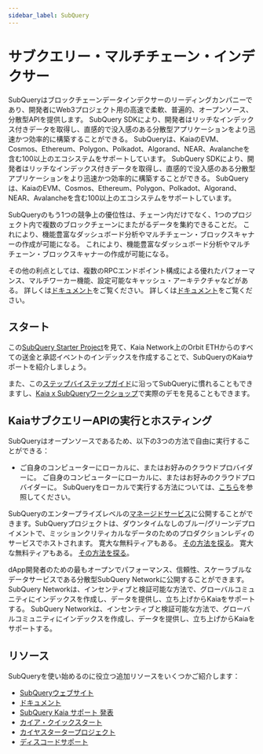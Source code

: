 ```yaml
---
sidebar_label: SubQuery
---
```


# サブクエリー・マルチチェーン・インデクサー

SubQueryはブロックチェーンデータインデクサーのリーディングカンパニーであり、開発者にWeb3プロジェクト用の高速で柔軟、普遍的、オープンソース、分散型APIを提供します。 SubQuery SDKにより、開発者はリッチなインデックス付きデータを取得し、直感的で没入感のある分散型アプリケーションをより迅速かつ効率的に構築することができる。 SubQueryは、KaiaのEVM、Cosmos、Ethereum、Polygon、Polkadot、Algorand、NEAR、Avalancheを含む100以上のエコシステムをサポートしています。 SubQuery SDKにより、開発者はリッチなインデックス付きデータを取得し、直感的で没入感のある分散型アプリケーションをより迅速かつ効率的に構築することができる。 SubQueryは、KaiaのEVM、Cosmos、Ethereum、Polygon、Polkadot、Algorand、NEAR、Avalancheを含む100以上のエコシステムをサポートしています。

SubQueryのもう1つの競争上の優位性は、チェーン内だけでなく、1つのプロジェクト内で複数のブロックチェーンにまたがるデータを集約できることだ。 これにより、機能豊富なダッシュボード分析やマルチチェーン・ブロックスキャナーの作成が可能になる。 これにより、機能豊富なダッシュボード分析やマルチチェーン・ブロックスキャナーの作成が可能になる。

その他の利点としては、複数のRPCエンドポイント構成による優れたパフォーマンス、マルチワーカー機能、設定可能なキャッシュ・アーキテクチャなどがある。 詳しくは[ドキュメント](https://academy.subquery.network/)をご覧ください。 詳しくは[ドキュメント](https://academy.subquery.network/)をご覧ください。

## スタート

この[SubQuery Starter Project](https://github.com/subquery/ethereum-subql-starter/tree/main/Kaia/klaytn-starter)を見て、Kaia Network上のOrbit ETHからのすべての送金と承認イベントのインデックスを作成することで、SubQueryのKaiaサポートを紹介しましょう。

また、この[ステップバイステップガイド](https://academy.subquery.network/quickstart/quickstart.html)に沿ってSubQueryに慣れることもできますし、[Kaia x SubQueryワークショップ](https://www.youtube.com/watch?v=40R5O1kL3v4)で実際のデモを見ることもできます。

## KaiaサブクエリーAPIの実行とホスティング

SubQueryはオープンソースであるため、以下の3つの方法で自由に実行することができる：

- ご自身のコンピューターにローカルに、またはお好みのクラウドプロバイダーに。 ご自身のコンピューターにローカルに、またはお好みのクラウドプロバイダーに。 SubQueryをローカルで実行する方法については、[こちら](https://academy.subquery.network/run_publish/run.html)を参照してください。

SubQueryのエンタープライズレベルの[マネージドサービス](https://managedservice.subquery.network/login)に公開することができます。SubQueryプロジェクトは、ダウンタイムなしのブルー/グリーンデプロイメントで、ミッションクリティカルなデータのためのプロダクションレディのサービスでホストされます。 寛大な無料ティアもある。 [その方法を探る](https://academy.subquery.network/run_publish/publish.html)。 寛大な無料ティアもある。 [その方法を探る](https://academy.subquery.network/run_publish/publish.html)。

dApp開発者のための最もオープンでパフォーマンス、信頼性、スケーラブルなデータサービスである分散型SubQuery Networkに公開することができます。 SubQuery Networkは、インセンティブと検証可能な方法で、グローバルコミュニティにインデックスを作成し、データを提供し、立ち上げからKaiaをサポートする。 SubQuery Networkは、インセンティブと検証可能な方法で、グローバルコミュニティにインデックスを作成し、データを提供し、立ち上げからKaiaをサポートする。

## リソース

SubQueryを使い始めるのに役立つ追加リソースをいくつかご紹介します：

- [SubQueryウェブサイト](https://subquery.network/?utm_source=klaytn\\\\\&utm_medium=partner-docs)
- [ドキュメント](https://academy.subquery.network/?utm_source=klaytn\&utm_medium=partner-docs)
- [SubQuery Kaia サポート 発表](https://subquery.medium.com/subquerys-data-indexing-supports-builders-on-klaytn-e5a3aec4bc14?utm_source=klaytn\\\\\&utm_medium=partner-docs)
- [カイア・クイックスタート](https://academy.subquery.network/quickstart/quickstart_chains/klaytn.html/?utm_source=klaytn\&utm_medium=partner-docs)
- [カイヤスタータープロジェクト](https://github.com/subquery/ethereum-subql-starter/tree/main/Kaia/klaytn-starter)
- [ディスコードサポート](https://discord.com/invite/subquery/?utm_source=klaytn\&utm_medium=partner-docs)
